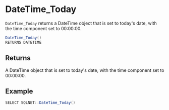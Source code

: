 # DateTime_Today

`DateTime_Today` returns a DateTime object that is set to today's date, with the time component set to 00:00:00.

```csharp
DateTime_Today()
RETURNS DATETIME
```

## Returns

A DateTime object that is set to today's date, with the time component set to 00:00:00.

## Example

```csharp
SELECT SQLNET::DateTime_Today()
```

